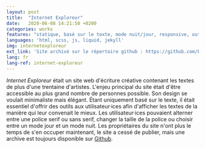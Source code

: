 ```yaml
---
layout: post
title:  "Internet Exploreur"
date:   2020-06-08 14:21:50 +0200
categories: works
features: "statique, basé sur le texte, mode nuit/jour, responsive, outils d'accessibilité"
languages: 'html, scss, js, liquid, jekyll'
img: internetexploreur
ext_link: 'Site archivé sur le répertoire github : https://github.com/PQuod/InternetExploreur'
lang: fr
lang-ref: internet-exploreur
---
```

*Internet Exploreur* était un site web d'écriture créative contenant les textes de plus d'une trentaine d'artistes. L'enjeu principal du site était d'être accessible au plus grand nombre de personnes possible. Son design se voulait minimaliste mais élégant. Étant uniquement basé sur le texte, il était essentiel d'offrir des outils aux utilisateur&middot;ices afin d'afficher les textes de la manière qui leur convenait le mieux. Les utilisateur&middot;ices pouvaient alterner entre une police serif ou sans serif, changer la taille de la police ou choisir entre un mode jour et un mode nuit. Les propriétaires du site n'ont plus le temps de s'en occuper maintenant, le site a cessé de publier, mais une archive est toujours disponible sur [Github](https://github.com/PQuod/InternetExploreur).
